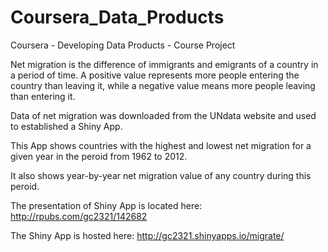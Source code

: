 # Coursera_Data_Products
Coursera - Developing Data Products - Course Project 

Net migration is the difference of immigrants and emigrants of a country in a period of time. A positive value represents more people entering the country than leaving it, while a negative value means more people leaving than entering it.

Data of net migration was downloaded from the UNdata website and used to established a Shiny App.

This App shows countries with the highest and lowest net migration for a given year in the peroid from 1962 to 2012. 

It also shows year-by-year net migration value of any country during this peroid.

The presentation of Shiny App is located here:
http://rpubs.com/gc2321/142682

The Shiny App is hosted here:
http://gc2321.shinyapps.io/migrate/
